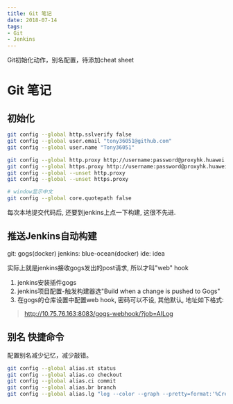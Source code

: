 ```yaml
---
title: Git 笔记
date: 2018-07-14 
tags:
- Git
- Jenkins
---
```



Git初始化动作，别名配置，待添加cheat sheet

<!--more-->

# Git 笔记

## 初始化

```bash
git config --global http.sslverify false
git config --global user.email "tony36051@github.com"
git config --global user.name "Tony36051"

git config --global http.proxy http://username:password@proxyhk.huawei.com:8080
git config --global https.proxy http://username:password@proxyhk.huawei.com:8080
git config --global --unset http.proxy
git config --global --unset https.proxy

# window显示中文
git config --global core.quotepath false
```





每次本地提交代码后, 还要到jenkins上点一下构建, 这很不先进.
## 推送Jenkins自动构建
git: gogs(docker)
jenkins: blue-ocean(docker)
ide: idea



实际上就是jenkins接收gogs发出的post请求, 所以才叫"web" hook

1. jenkins安装插件gogs
2. jenkins项目配置-触发构建器选"Build when a change is pushed to Gogs"
3. 在gogs的仓库设置中配置web hook, 密码可以不设, 其他默认, 地址如下格式:
>http://10.75.76.163:8083/gogs-webhook/?job=AILog



## 别名 快捷命令

配置别名减少记忆，减少敲错。

```bash
git config --global alias.st status
git config --global alias.co checkout
git config --global alias.ci commit
git config --global alias.br branch
git config --global alias.lg "log --color --graph --pretty=format:'%Cred%h%Creset -%C(yellow)%d%Creset %s %Cgreen(%cr) %C(bold blue)<%an>%Creset' --abbrev-commit"
```

